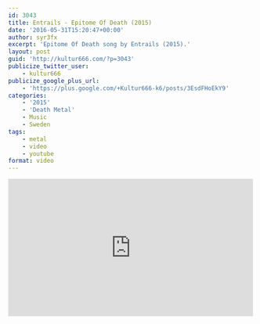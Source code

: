 ```yaml
---
id: 3043
title: Entrails - Epitome Of Death (2015)
date: '2016-05-31T15:20:47+00:00'
author: syr3fx
excerpt: 'Epitome Of Death song by Entrails (2015).'
layout: post
guid: 'http://kultur666.com/?p=3043'
publicize_twitter_user:
    - kultur666
publicize_google_plus_url:
    - 'https://plus.google.com/+Kultur666-k6/posts/3EsdFHoEkY9'
categories:
    - '2015'
    - 'Death Metal'
    - Music
    - Sweden
tags:
    - metal
    - video
    - youtube
format: video
---
```


<iframe allow="accelerometer; autoplay; clipboard-write; encrypted-media; gyroscope; picture-in-picture; web-share" allowfullscreen="" frameborder="0" height="281" loading="lazy" src="https://www.youtube.com/embed/3yCtHdPLpV4?feature=oembed" title="Entrails - Epitome of Death" width="500"></iframe>